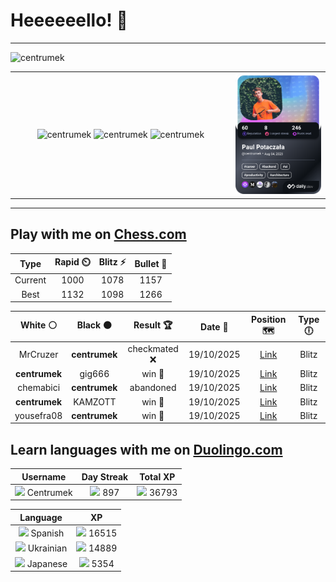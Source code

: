 # Heeeeeello! 👋

----

<div>
    <img
        src="https://komarev.com/ghpvc/?username=centrumek&label=visitors&color=0e75b6&style=flat"
        alt="centrumek"
    />
</div>

<table>
  <tbody>
    <tr>
      <td align="center" width="70%" colspan="2">
        <img 
            src="https://github-readme-stats.vercel.app/api?username=centrumek&show_icons=true&count_private=true&theme=dark&hide_border=true&hide=issues,contribs&bg_color=00000000"
            alt="centrumek"
          />
        <img
            src="https://github-readme-stats.vercel.app/api/top-langs/?username=centrumek&layout=compact&hide_border=true&theme=dark&bg_color=00000000&langs_count=6&exclude_repo=air-statistic-app"
            alt="centrumek"
        />
        <img 
            src="https://github-readme-streak-stats.herokuapp.com?user=centrumek&theme=dark&hide_border=true&background=FFFFFF00"
            alt="centrumek"
        />
      </td>
      <td width="30%" rowspan="2">
        <a href="https://app.daily.dev/centrumek">
          <img
            src="./devcard.png"
            alt="centrumek"
          />
        </a>
      </td>
    </tr>
  </tbody>
</table>

---

## Play with me on [Chess.com](https://www.chess.com/member/centrumek)

<div align="center">
<!--START_SECTION:chessStats-->
<!-- Automatically generated with https://github.com/Balastrong/chess-stats-action -->

| Type | Rapid ⏲️ | Blitz ⚡ | Bullet 🔫 |
|:---:|:---:|:---:|:---:|
| Current | 1000 | 1078 | 1157 |
| Best | 1132 | 1098 | 1266 |

| White ⚪ | Black ⚫ | Result 🏆 | Date 📅 | Position 🗺️ | Type 🕕 |
|:---:|:---:|:---:|:---:|:---:|:---:|
| MrCruzer | **centrumek** | checkmated ❌ | 19/10/2025 | <a href="http://www.ee.unb.ca/cgi-bin/tervo/fen.pl?select=R7/4Rkb1/6p1/4P3/3n1P1r/B7/6K1/8 b - - 0 45">Link</a> | Blitz |
| **centrumek** | gig666 | win 🥇 | 19/10/2025 | <a href="http://www.ee.unb.ca/cgi-bin/tervo/fen.pl?select=8/8/2Qk1b2/1B3K2/1P6/4P3/8/8 b - - 2 71">Link</a> | Blitz |
| chemabici | **centrumek** | abandoned  | 19/10/2025 | <a href="http://www.ee.unb.ca/cgi-bin/tervo/fen.pl?select=8/1k6/1p1B3p/1R1Pp3/R7/8/6PP/6K1 b - - 2 40">Link</a> | Blitz |
| **centrumek** | KAMZOTT | win 🥇 | 19/10/2025 | <a href="http://www.ee.unb.ca/cgi-bin/tervo/fen.pl?select=2R5/4Qkr1/p3R3/3pPp2/8/4P2P/P4K2/8 b - - 4 44">Link</a> | Blitz |
| yousefra08 | **centrumek** | win 🥇 | 19/10/2025 | <a href="http://www.ee.unb.ca/cgi-bin/tervo/fen.pl?select=8/8/8/4pR2/1k1bP1pP/3P3r/2r5/7K w - - 2 44">Link</a> | Blitz |

<!--END_SECTION:chessStats-->
</div>

## Learn languages with me on [Duolingo.com](https://www.duolingo.com/profile/Centrumek)

<div align="center">
<!--START_SECTION:duolingoStats-->
<!-- Automatically generated with https://github.com/centrumek/duolingo-readme-stats-->

| Username | Day Streak | Total XP |
|:---:|:---:|:---:|
| <img src="https://raw.githubusercontent.com/centrumek/duolingo-readme-stats/main/assets/duolingo.png" height="12"> Centrumek | <img src="https://raw.githubusercontent.com/centrumek/duolingo-readme-stats/main/assets/streakinactive.svg" height="12"> 897 | <img src="https://raw.githubusercontent.com/centrumek/duolingo-readme-stats/main/assets/xp.svg" height="12"> 36793 |

| Language | XP |
|:---:|:---:|
| <img src="https://raw.githubusercontent.com/centrumek/duolingo-readme-stats/main/assets/langs/spanish.svg" height="12"> Spanish | <img src="https://raw.githubusercontent.com/centrumek/duolingo-readme-stats/main/assets/xp.svg" height="12"> 16515 |
| <img src="https://raw.githubusercontent.com/centrumek/duolingo-readme-stats/main/assets/langs/ukrainian.svg" height="12"> Ukrainian | <img src="https://raw.githubusercontent.com/centrumek/duolingo-readme-stats/main/assets/xp.svg" height="12"> 14889 |
| <img src="https://raw.githubusercontent.com/centrumek/duolingo-readme-stats/main/assets/langs/japanese.svg" height="12"> Japanese | <img src="https://raw.githubusercontent.com/centrumek/duolingo-readme-stats/main/assets/xp.svg" height="12"> 5354 |

<!--END_SECTION:duolingoStats-->
</div>
<!--
**centrumek/centrumek** is a ✨ _special_ ✨ repository because its `README.md` (this file) appears on your GitHub profile.

Here are some ideas to get you started:

- 🔭 I’m currently working on ...
- 🌱 I’m currently learning ...
- 👯 I’m looking to collaborate on ...
- 🤔 I’m looking for help with ...
- 💬 Ask me about ...
- 📫 How to reach me: ...
- 😄 Pronouns: ...
- ⚡ Fun fact: ...
-->
